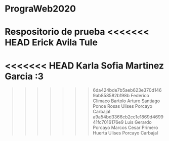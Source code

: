 # PrograWeb2020
Respositorio de prueba
<<<<<<< HEAD
Erick Avila Tule
=======
<<<<<<< HEAD
Karla Sofia Martinez Garcia :3
=======
>>>>>>> 6da424bde7b5aeb623e370d1469ab858582b198b
Federico Climaco Bartolo
Arturo Santiago Ponce Rosas
Ulises Porcayo Carbajal
>>>>>>> a9a54bd3366cb2cc1e1869d469941fc7016176e9
Luis Gerardo Porcayo Marcos
Cesar Primero Huerta
Ulises Porcayo Carbajal

